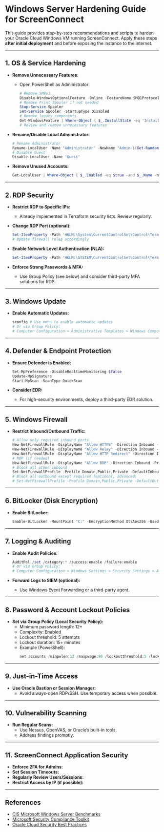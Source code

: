 # Windows Server Hardening Guide for ScreenConnect

This guide provides step-by-step recommendations and scripts to harden your Oracle Cloud Windows VM running ScreenConnect. Apply these steps **after initial deployment** and before exposing the instance to the internet.

---

## 1. OS & Service Hardening

- **Remove Unnecessary Features:**
  - Open PowerShell as Administrator:
    ```powershell
    # Remove SMBv1
    Disable-WindowsOptionalFeature -Online -FeatureName SMB1Protocol -NoRestart
    # Remove Print Spooler if not needed
    Stop-Service Spooler
    Set-Service Spooler -StartupType Disabled
    # Remove legacy components
    Get-WindowsFeature | Where-Object { $_.InstallState -eq 'Installed' } | Out-File InstalledFeatures.txt
    # Review and remove unnecessary features
    ```

- **Rename/Disable Local Administrator:**
    ```powershell
    # Rename Administrator
    Rename-LocalUser -Name "Administrator" -NewName "Admin-$(Get-Random)"
    # Disable Guest
    Disable-LocalUser -Name "Guest"
    ```

- **Remove Unused Accounts:**
    ```powershell
    Get-LocalUser | Where-Object { $_.Enabled -eq $true -and $_.Name -notin 'Admin-YourName','ScreenConnect' } | Disable-LocalUser
    ```

---

## 2. RDP Security

- **Restrict RDP to Specific IPs:**
  - Already implemented in Terraform security lists. Review regularly.

- **Change RDP Port (optional):**
    ```powershell
    Set-ItemProperty -Path 'HKLM:\System\CurrentControlSet\Control\Terminal Server\WinStations\RDP-Tcp' -Name 'PortNumber' -Value 3390
    # Update firewall rules accordingly
    ```

- **Enable Network Level Authentication (NLA):**
    ```powershell
    Set-ItemProperty -Path 'HKLM:\SYSTEM\CurrentControlSet\Control\Terminal Server\WinStations\RDP-Tcp' -Name 'UserAuthentication' -Value 1
    ```

- **Enforce Strong Passwords & MFA:**
  - Use Group Policy (see below) and consider third-party MFA solutions for RDP.

---

## 3. Windows Update

- **Enable Automatic Updates:**
    ```powershell
    sconfig # Use menu to enable automatic updates
    # Or via Group Policy:
    # Computer Configuration > Administrative Templates > Windows Components > Windows Update > Configure Automatic Updates
    ```

---

## 4. Defender & Endpoint Protection

- **Ensure Defender is Enabled:**
    ```powershell
    Set-MpPreference -DisableRealtimeMonitoring $false
    Update-MpSignature
    Start-MpScan -ScanType QuickScan
    ```

- **Consider EDR:**
  - For high-security environments, deploy a third-party EDR solution.

---

## 5. Windows Firewall

- **Restrict Inbound/Outbound Traffic:**
    ```powershell
    # Allow only required inbound ports
    New-NetFirewallRule -DisplayName "Allow HTTPS" -Direction Inbound -Protocol TCP -LocalPort 443 -Action Allow
    New-NetFirewallRule -DisplayName "Allow Relay" -Direction Inbound -Protocol TCP -LocalPort 8041 -Action Allow
    New-NetFirewallRule -DisplayName "Allow HTTP Redirect" -Direction Inbound -Protocol TCP -LocalPort 80 -Action Allow
    # RDP (if needed)
    New-NetFirewallRule -DisplayName "Allow RDP" -Direction Inbound -Protocol TCP -LocalPort 3389 -Action Allow
    # Block all other inbound
    Set-NetFirewallProfile -Profile Domain,Public,Private -DefaultInboundAction Block
    # Block all outbound except required (optional, advanced)
    # Set-NetFirewallProfile -Profile Domain,Public,Private -DefaultOutboundAction Block
    ```

---

## 6. BitLocker (Disk Encryption)

- **Enable BitLocker:**
    ```powershell
    Enable-BitLocker -MountPoint "C:" -EncryptionMethod XtsAes256 -UsedSpaceOnly -RecoveryPasswordProtector
    ```

---

## 7. Logging & Auditing

- **Enable Audit Policies:**
    ```powershell
    AuditPol /set /category:* /success:enable /failure:enable
    # Or via Group Policy:
    # Computer Configuration > Windows Settings > Security Settings > Advanced Audit Policy Configuration
    ```

- **Forward Logs to SIEM (optional):**
  - Use Windows Event Forwarding or a third-party agent.

---

## 8. Password & Account Lockout Policies

- **Set via Group Policy (Local Security Policy):**
    - Minimum password length: 12+
    - Complexity: Enabled
    - Lockout threshold: 5 attempts
    - Lockout duration: 15+ minutes
    - Example (PowerShell):
      ```powershell
      net accounts /minpwlen:12 /maxpwage:90 /lockoutthreshold:5 /lockoutduration:15
      ```

---

## 9. Just-in-Time Access

- **Use Oracle Bastion or Session Manager:**
  - Avoid always-open RDP/SSH. Use temporary access when possible.

---

## 10. Vulnerability Scanning

- **Run Regular Scans:**
  - Use Nessus, OpenVAS, or Oracle’s built-in tools.
  - Address findings promptly.

---

## 11. ScreenConnect Application Security

- **Enforce 2FA for Admins:**
- **Set Session Timeouts:**
- **Regularly Review Users/Sessions:**
- **Restrict Access by IP (if possible):**

---

## References
- [CIS Microsoft Windows Server Benchmarks](https://www.cisecurity.org/cis-benchmarks/)
- [Microsoft Security Compliance Toolkit](https://www.microsoft.com/en-us/download/details.aspx?id=55319)
- [Oracle Cloud Security Best Practices](https://docs.oracle.com/en-us/iaas/Content/Security/Concepts/security_best_practices.htm) 